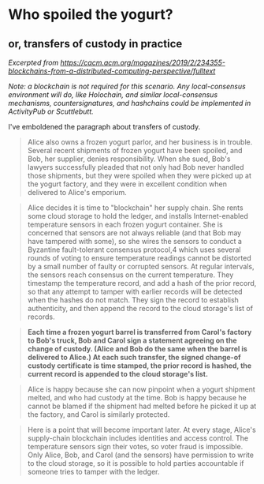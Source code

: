 # Who spoiled the yogurt?
## or, transfers of custody in practice

*Excerpted from https://cacm.acm.org/magazines/2019/2/234355-blockchains-from-a-distributed-computing-perspective/fulltext*

*Note: a blockchain is not required for this scenario. Any local-consensus environment will do, like Holochain, and similar local-consensus mechanisms, countersignatures, and hashchains could be implemented in ActivityPub or Scuttlebutt.*

I've emboldened the paragraph about transfers of custody.

> Alice also owns a frozen yogurt parlor, and her business is in trouble. Several recent shipments of frozen yogurt have been spoiled, and Bob, her supplier, denies responsibility. When she sued, Bob's lawyers successfully pleaded that not only had Bob never handled those shipments, but they were spoiled when they were picked up at the yogurt factory, and they were in excellent condition when delivered to Alice's emporium.

> Alice decides it is time to "blockchain" her supply chain. She rents some cloud storage to hold the ledger, and installs Internet-enabled temperature sensors in each frozen yogurt container. She is concerned that sensors are not always reliable (and that Bob may have tampered with some), so she wires the sensors to conduct a Byzantine fault-tolerant consensus protocol,4 which uses several rounds of voting to ensure temperature readings cannot be distorted by a small number of faulty or corrupted sensors. At regular intervals, the sensors reach consensus on the current temperature. They timestamp the temperature record, and add a hash of the prior record, so that any attempt to tamper with earlier records will be detected when the hashes do not match. They sign the record to establish authenticity, and then append the record to the cloud storage's list of records.

> **Each time a frozen yogurt barrel is transferred from Carol's factory to Bob's truck, Bob and Carol sign a statement agreeing on the change of custody. (Alice and Bob do the same when the barrel is delivered to Alice.) At each such transfer, the signed change-of custody certificate is time stamped, the prior record is hashed, the current record is appended to the cloud storage's list.**

> Alice is happy because she can now pinpoint when a yogurt shipment melted, and who had custody at the time. Bob is happy because he cannot be blamed if the shipment had melted before he picked it up at the factory, and Carol is similarly protected.

> Here is a point that will become important later. At every stage, Alice's supply-chain blockchain includes identities and access control. The temperature sensors sign their votes, so voter fraud is impossible. Only Alice, Bob, and Carol (and the sensors) have permission to write to the cloud storage, so it is possible to hold parties accountable if someone tries to tamper with the ledger.
